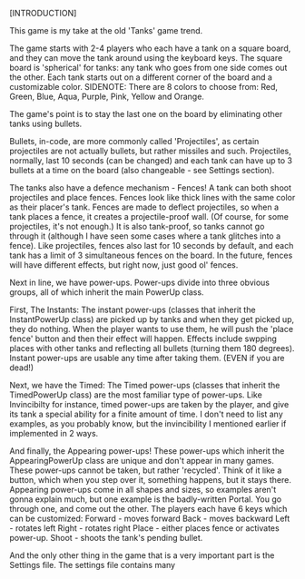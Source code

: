 [INTRODUCTION]

This game is my take at the old 'Tanks' game trend.

The game starts with 2-4 players who each have a tank on a square board, and they can move the tank around using the keyboard keys.
The square board is 'spherical' for tanks: any tank who goes from one side comes out the other.
Each tank starts out on a different corner of the board and a customizable color.
SIDENOTE: There are 8 colors to choose from: Red, Green, Blue, Aqua, Purple, Pink, Yellow and Orange.

The game's point is to stay the last one on the board by eliminating other tanks using bullets.

Bullets, in-code, are more commonly called 'Projectiles', as certain projectiles are not actually bullets, but rather missiles and such.
Projectiles, normally, last 10 seconds (can be changed) and each tank can have up to 3 bullets at a time on the board (also changeable - see Settings section).

The tanks also have a defence mechanism - Fences!
A tank can both shoot projectiles and place fences.
Fences look like thick lines with the same color as their placer's tank.
Fences are made to deflect projectiles, so when a tank places a fence, it creates a projectile-proof wall.
(Of course, for some projectiles, it's not enough.)
It is also tank-proof, so tanks cannot go through it (although I have seen some cases where a tank glitches into a fence).
Like projectiles, fences also last for 10 seconds by default, and each tank has a limit of 3 simultaneous fences on the board.
In the future, fences will have different effects, but right now, just good ol' fences.

Next in line, we have power-ups.
Power-ups divide into three obvious groups, all of which inherit the main PowerUp class.

First, The Instants:
The instant power-ups (classes that inherit the InstantPowerUp class) are picked up by tanks and when they get picked up, they do nothing.
When the player wants to use them, he will push the 'place fence' button and then their effect will happen.
Effects include swpping places with other tanks and reflecting all bullets (turning them 180 degrees).
Instant power-ups are usable any time after taking them. (EVEN if you are dead!)

Next, we have the Timed:
The Timed power-ups (classes that inherit the TimedPowerUp class) are the most familiar type of power-ups.
Like Invincibilty for instance, timed power-ups are taken by the player, and give its tank a special ability for a finite amount of time.
I don't need to list any examples, as you probably know, but the invincibility I mentioned earlier if implemented in 2 ways.

And finally, the Appearing power-ups!
These power-ups which inherit the AppearingPowerUp class are unique and don't appear in many games.
These power-ups cannot be taken, but rather 'recycled'.
Think of it like a button, which when you step over it, something happens, but it stays there.
Appearing power-ups come in all shapes and sizes, so examples aren't gonna explain much, but one example is the badly-written Portal.
You go through one, and come out the other.
The players each have 6 keys which can be customized:
Forward - moves forward
Back - moves backward
Left - rotates left
Right - rotates right
Place - either places fence or activates power-up.
Shoot - shoots the tank's pending bullet.

And the only other thing in the game that is a very important part is the Settings file.
The settings file contains many
